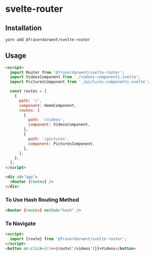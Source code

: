 # svelte-router

## Installation

```bash
yarn add @fraserdarwent/svelte-router
```

## Usage

```html
<script>
  import Router from '@fraserdarwent/svelte-router';
  import VideosComponent from './videos-components.svelte';
  import PicturesComponent from './pictures-components.svelte';

  const routes = [
    {
      path: '/',
      component: HomeComponent,
      routes: [
        {
          path: '/videos',
          component: VideosComponent,
        },
        {
          path: '/pictures',
          component: PicturesComponent,
        },
      ],
    },
  ];
</script>

<div id="app">
  <Router {routes} />
</div>
```

### To Use Hash Routing Method

```html
<Router {routes} method="hash" />
```

### To Navigate

```html
<script>
  import {route} from '@fraserdarwent/svelte-router';
</script>
<button on:click={()=>{route('/videos')}}>Videos</button>
```
